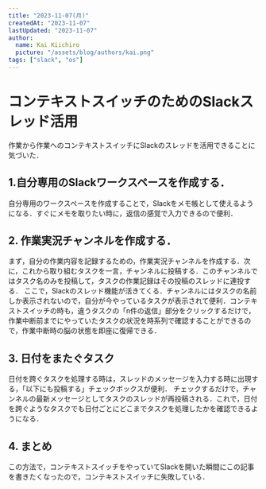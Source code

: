 ```yaml
---
title: "2023-11-07(月)"
createdAt: "2023-11-07"
lastUpdated: "2023-11-07"
author:
  name: Kai Kiichiro
  picture: "/assets/blog/authors/kai.png"
tags: ["slack", "os"]
---
```


# コンテキストスイッチのためのSlackスレッド活用
作業から作業へのコンテキストスイッチにSlackのスレッドを活用できることに気づいた．

## 1.自分専用のSlackワークスペースを作成する．  
自分専用のワークスペースを作成することで，Slackをメモ帳として使えるようになる．すぐにメモを取りたい時に，返信の感覚で入力できるので便利．

## 2. 作業実況チャンネルを作成する．
まず，自分の作業内容を記録するための，作業実況チャンネルを作成する．次に，これから取り組むタスクを一言，チャンネルに投稿する．このチャンネルではタスク名のみを投稿して，タスクの作業記録はその投稿のスレッドに連投する．
ここで，Slackのスレッド機能が活きてくる．チャンネルにはタスクの名前しか表示されないので，自分が今やっているタスクが表示されて便利．コンテキストスイッチの時も，違うタスクの「n件の返信」部分をクリックするだけで，作業中断前までにやっていたタスクの状況を時系列で確認することができるので，作業中断時の脳の状態を即座に復帰できる．


## 3. 日付をまたぐタスク
日付を跨ぐタスクを処理する時は，スレッドのメッセージを入力する時に出現する，「以下にも投稿する」チェックボックスが便利．
チェックするだけで，チャンネルの最新メッセージとしてタスクのスレッドが再投稿される．これで，日付を跨ぐようなタスクでも日付ごとにどこまでタスクを処理したかを確認できるようになる．

## 4. まとめ
この方法で，コンテキストスイッチをやっていてSlackを開いた瞬間にこの記事を書きたくなったので，コンテキストスイッチに失敗している．
